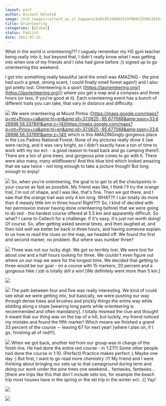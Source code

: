 ```yaml
---
layout: post
author: Account Deleted
image: /old_images/caltech_as_it_happens/6a0105349b8251970b01539013616c970b.jpg
title: Orienteering 
categories: [global]
status: Publish
date: 2011-07-23
---
```


What in the world is orienteering?!? I vaguely remember my HS gym teacher being really into it, but beyond that, I didn't really know what I was getting into when one of my friends and I (she had gone before :)) signed up to go orienteering this weekend.

I got into something really beautiful (and the smell was AMAZING - the pine had such a great, strong scent, I could finally smell forest again!) and I also got pretty lost. Orienteering is a sport ([https://laorienteering.org/](https://laorienteering.org/)) where you get a map and a compass and three hours (or less, if you're good at it). Each orienteering event has a bunch of different trails you can take, that vary in distance and difficulty.


![](/old_images/caltech_as_it_happens/6a0105349b8251970b014e8a06aaf6970d.jpg)
We were orienteering at Mount Pintos ([https://maps.google.com/maps?q=mt+Pinos+ca&amp;hl=en&amp;sll=37.0625,-95.677068&amp;sspn=33.626896,56.337891&amp;z=14](https://maps.google.com/maps?q=mt+Pinos+ca&amp;hl=en&amp;sll=37.0625,-95.677068&amp;sspn=33.626896,56.337891&amp;z=14)) which is this AMAZINGingly gorgeous place in the Los Padres National Forest. None of my pictures really show it (we were racing, and it was very bright, so I didn't exactly have a ton of time to work with my iso ect. - a good reason to head back and go camping there!). There are a ton of pine trees, and gorgeous pine cones to go with it. There were also many, many wildflowers! And this blue bird which looked amazing that we saw twice - not long enough to take a picture though! But long enough to enjoy!


![](/old_images/caltech_as_it_happens/6a0105349b8251970b015390136286970b.jpg)
So, when you're orienteering, the goal is to get to all the checkpoints in your course as fast as possible. My friend was like, I think I'll try the orange trail, I'm out of shape, and I was like, that's fine. Then we got there, and I saw that the orange trail was only 4 km long. WHAT?!! I can totally do more than 4 measly little km in three hours! Right?!?! So, I kind of decided with her permission (never having done orienteering before) that we were going to do red - the hardest course offered at 5.5 km and apparently difficult. So what? I came to Caltech for a challenge. If it's easy, it's just not worth doing! Of course. So, after getting asked several times, and then laughed at, and then told well we better be back in three hours, and having someone explain to us how to read the clues on the map, we headed off. We found the first and second marker, no problem. But where was number three?


![](/old_images/caltech_as_it_happens/6a0105349b8251970b015390138b8b970b.jpg)
Three was not our lucky digit. We got so terribly lost. We were lost for about one and a half hours looking for three. We couldn't even figure out where on our map we were for the longest time. We decided that getting to three would be our goal - on a course with 15 markers, 20 percent and a gorgeous hike / job is totally still a win! [We definitely went more than 5 km.]


![](/old_images/caltech_as_it_happens/6a0105349b8251970b015433e6d4f5970c.jpg)

![](/old_images/caltech_as_it_happens/6a0105349b8251970b014e8a06d15d970d.jpg)
The path between four and five was really interesting. We kind of could see what we were getting into, but basically, we were pushing our way through dense trees and brushes and prickly things the entire way while slidding along a slope [wearing long pants while orienteering is recommended and often mandatory]. I totally misread the clue and thought it meant that our thing was on the top of a hill, but luckily, my friend noticed my mistake and found the fifth marker! Which means we finished a grand 33 percent of the course -- leaving 67 for next year! [where I plan on, if I go, finishing all of red!!!].


![](/old_images/caltech_as_it_happens/6a0105349b8251970b015433e6d654970c.jpg)
When we got back, another kid from our group was in charge of the finish line. He had done the entire red course - in 1:27!!! Some other people had done the course in 1:10. (Perfect) Practice makes perfect :) Maybe one day :) But first, I want to go read more chemistry :)!! My friend and I were thinking about bringing our sets up to that campground during term and doing our work under the pine trees one weekend... fantasies, fantasies... [there are trips like this that don't include sets too, for example the beach trip most houses have in the spring or the ski trip in the winter ect. :)] Yay!


![](/old_images/caltech_as_it_happens/6a0105349b8251970b014e8a06d2b1970d.jpg)

![](/old_images/caltech_as_it_happens/6a0105349b8251970b015390138bfd970b.jpg)
